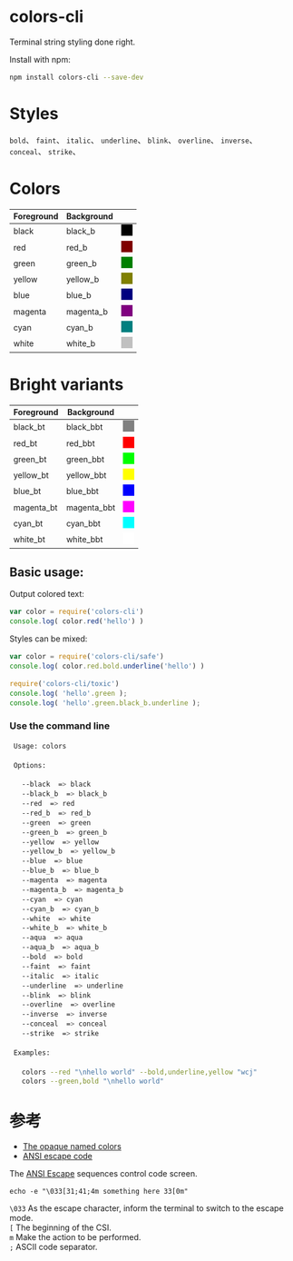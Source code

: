 # colors-cli


Terminal string styling done right.


Install with npm:

```bash
npm install colors-cli --save-dev
```

# Styles

`bold`、 `faint`、 `italic`、 `underline`、 `blink`、 `overline`、 `inverse`、 `conceal`、 `strike`、

# Colors

<table>
  <thead><th>Foreground</th><th>Background</th><th></th></thead>
  <tbody>
    <tr><td>black</td><td>black_b</td><td><img src="./img/black.png" width="20" height="20" /></td></tr>
    <tr><td>red</td><td>red_b</td><td><img src="./img/red.png" width="20" height="20" /></td></tr>
    <tr><td>green</td><td>green_b</td><td><img src="./img/green.png" width="20" height="20" /></td></tr>
    <tr><td>yellow</td><td>yellow_b</td><td><img src="./img/yellow.png" width="20" height="20" /></td></tr>
    <tr><td>blue</td><td>blue_b</td><td><img src="./img/blue.png" width="20" height="20" /></td></tr>
    <tr><td>magenta</td><td>magenta_b</td><td><img src="./img/magenta.png" width="20" height="20" /></td></tr>
    <tr><td>cyan</td><td>cyan_b</td><td><img src="./img/cyan.png" width="20" height="20" /></td></tr>
    <tr><td>white</td><td>white_b</td><td><img src="./img/white.png" width="20" height="20" /></td></tr>
  </tbody>
</table>

# Bright variants

<table>
  <thead><th>Foreground</th><th>Background</th><th></th></thead>
  <tbody>
    <tr><td>black_bt</td><td>black_bbt</td><td><img src="./img/black_bright.png" width="20" height="20" /></td></tr>
    <tr><td>red_bt</td><td>red_bbt</td><td><img src="./img/red_bright.png" width="20" height="20" /></td></tr>
    <tr><td>green_bt</td><td>green_bbt</td><td><img src="./img/green_bright.png" width="20" height="20" /></td></tr>
    <tr><td>yellow_bt</td><td>yellow_bbt</td><td><img src="./img/yellow_bright.png" width="20" height="20" /></td></tr>
    <tr><td>blue_bt</td><td>blue_bbt</td><td><img src="./img/blue_bright.png" width="20" height="20" /></td></tr>
    <tr><td>magenta_bt</td><td>magenta_bbt</td><td><img src="./img/magenta_bright.png" width="20" height="20" /></td></tr>
    <tr><td>cyan_bt</td><td>cyan_bbt</td><td><img src="./img/cyan_bright.png" width="20" height="20" /></td></tr>
    <tr><td>white_bt</td><td>white_bbt</td><td><img src="./img/white_bright.png" width="20" height="20" /></td></tr>
  </tbody>
</table>

## Basic usage:

Output colored text:

```js
var color = require('colors-cli')
console.log( color.red('hello') )
```

Styles can be mixed:

```js
var color = require('colors-cli/safe')
console.log( color.red.bold.underline('hello') )
```


```js
require('colors-cli/toxic')
console.log( 'hello'.green );
console.log( 'hello'.green.black_b.underline );
```

### Use the command line

```bash
 Usage: colors

 Options:

   --black  => black
   --black_b  => black_b
   --red  => red
   --red_b  => red_b
   --green  => green
   --green_b  => green_b
   --yellow  => yellow
   --yellow_b  => yellow_b
   --blue  => blue
   --blue_b  => blue_b
   --magenta  => magenta
   --magenta_b  => magenta_b
   --cyan  => cyan
   --cyan_b  => cyan_b
   --white  => white
   --white_b  => white_b
   --aqua  => aqua
   --aqua_b  => aqua_b
   --bold  => bold
   --faint  => faint
   --italic  => italic
   --underline  => underline
   --blink  => blink
   --overline  => overline
   --inverse  => inverse
   --conceal  => conceal
   --strike  => strike

 Examples:

   colors --red "\nhello world" --bold,underline,yellow "wcj"
   colors --green,bold "\nhello world"
```


# 参考

- [The opaque named colors](https://drafts.csswg.org/css-color/#named-colors)
- [ANSI escape code](https://en.wikipedia.org/wiki/ANSI_escape_code)


The [ANSI Escape](https://en.wikipedia.org/wiki/ANSI_escape_code) sequences control code screen.

```
echo -e "\033[31;41;4m something here 33[0m"
```

`\033` As the escape character, inform the terminal to switch to the escape mode.  
`[` The beginning of the CSI.  
`m` Make the action to be performed.  
`;` ASCII code separator.  